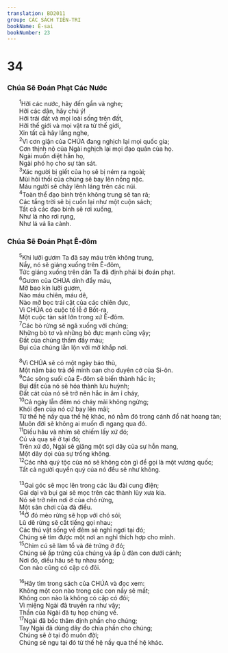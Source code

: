 ```yaml
---
translation: BD2011
group: CÁC SÁCH TIÊN-TRI
bookName: Ê-sai 
bookNumber: 23
---
```


<div class="title"><h1>34</h1><h3>Chúa Sẽ Ðoán Phạt Các Nước</h3></div>
<span class="verse es_34_1">  <sup>1</sup>Hỡi các nước, hãy đến gần và nghe;<br/>  Hỡi các dân, hãy chú ý!<br/>  Hỡi trái đất và mọi loài sống trên đất,<br/>  Hỡi thế giới và mọi vật ra từ thế giới,<br/>  Xin tất cả hãy lắng nghe,<br/></span>
<span class="verse es_34_2">  <sup>2</sup>Vì cơn giận của CHÚA đang nghịch lại mọi quốc gia;<br/>  Cơn thịnh nộ của Ngài nghịch lại mọi đạo quân của họ.<br/>  Ngài muốn diệt hẳn họ,<br/>  Ngài phó họ cho sự tàn sát.<br/></span>
<span class="verse es_34_3">  <sup>3</sup>Xác người bị giết của họ sẽ bị ném ra ngoài;<br/>  Mùi hôi thối của chúng sẽ bay lên nồng nặc.<br/>  Máu người sẽ chảy lênh láng trên các núi.<br/></span>
<span class="verse es_34_4">  <sup>4</sup>Toàn thể đạo binh trên không trung sẽ tan rã;<br/>  Các tầng trời sẽ bị cuốn lại như một cuộn sách;<br/>  Tất cả các đạo binh sẽ rơi xuống, <br/>  Như lá nho rơi rụng, <br/>  Như lá vả lìa cành.<br/></span>
<div class="title"><h3>Chúa Sẽ Ðoán Phạt Ê-đôm</h3></div>
<span class="verse es_34_5">  <sup>5</sup>Khi lưỡi gươm Ta đã say máu trên không trung,<br/>  Nầy, nó sẽ giáng xuống trên Ê-đôm,<br/>  Tức giáng xuống trên dân Ta đã định phải bị đoán phạt.<br/></span>
<span class="verse es_34_6">  <sup>6</sup>Gươm của CHÚA dính đầy máu,<br/>  Mỡ bao kín lưỡi gươm,<br/>  Nào máu chiên, máu dê,<br/>  Nào mỡ bọc trái cật của các chiên đực,<br/>  Vì CHÚA có cuộc tế lễ ở Bốt-ra,<br/>  Một cuộc tàn sát lớn trong xứ Ê-đôm.<br/></span>
<span class="verse es_34_7">  <sup>7</sup>Các bò rừng sẽ ngã xuống với chúng;<br/>  Những bò tơ và những bò đực mạnh cũng vậy;<br/>  Ðất của chúng thấm đầy máu;<br/>  Bụi của chúng lẫn lộn với mỡ khắp nơi.<br/><br/></span>
<span class="verse es_34_8">  <sup>8</sup>Vì CHÚA sẽ có một ngày báo thù,<br/>  Một năm báo trả để minh oan cho duyên cớ của Si-ôn.<br/></span>
<span class="verse es_34_9">  <sup>9</sup>Các sông suối của Ê-đôm sẽ biến thành hắc ín;<br/>  Bụi đất của nó sẽ hóa thành lưu huỳnh;<br/>  Ðất cát của nó sẽ trở nên hắc ín âm ỉ cháy,<br/></span>
<span class="verse es_34_10">  <sup>10</sup>Cả ngày lẫn đêm nó cháy mãi không ngừng;<br/>  Khói đen của nó cứ bay lên mãi;<br/>  Từ thế hệ nầy qua thế hệ khác, nó nằm đó trong cảnh đổ nát hoang tàn;<br/>  Muôn đời sẽ không ai muốn đi ngang qua đó.<br/></span>
<span class="verse es_34_11">  <sup>11</sup>Diều hâu và nhím sẽ chiếm lấy xứ đó;<br/>  Cú và quạ sẽ ở tại đó;<br/>  Trên xứ đó, Ngài sẽ giăng một sợi dây của sự hỗn mang,<br/>  Một dây dọi của sự trống không.<br/></span>
<span class="verse es_34_12">  <sup>12</sup>Các nhà quý tộc của nó sẽ không còn gì để gọi là một vương quốc;<br/>  Tất cả người quyền quý của nó đều sẽ như không.<br/><br/></span>
<span class="verse es_34_13">  <sup>13</sup>Gai góc sẽ mọc lên trong các lâu đài cung điện;<br/>  Gai dại và bụi gai sẽ mọc trên các thành lũy xưa kia.<br/>  Nó sẽ trở nên nơi ở của chó rừng,<br/>  Một sân chơi của đà điểu.<br/></span>
<span class="verse es_34_14">  <sup>14</sup>Ở đó mèo rừng sẽ họp với chó sói;<br/>  Lũ dê rừng sẽ cất tiếng gọi nhau;<br/>  Các thú vật sống về đêm sẽ nghỉ ngơi tại đó;<br/>  Chúng sẽ tìm được một nơi an nghỉ thích hợp cho mình.<br/></span>
<span class="verse es_34_15">  <sup>15</sup>Chim cú sẽ làm tổ và đẻ trứng ở đó;<br/>  Chúng sẽ ấp trứng của chúng và ấp ủ đàn con dưới cánh;<br/>  Nơi đó, diều hâu sẽ tụ nhau sống;<br/>  Con nào cũng có cặp có đôi.<br/><br/></span>
<span class="verse es_34_16">  <sup>16</sup>Hãy tìm trong sách của CHÚA và đọc xem: <br/>  Không một con nào trong các con nầy sẽ mất;<br/>  Không con nào là không có cặp có đôi;<br/>  Vì miệng Ngài đã truyền ra như vậy;<br/>  Thần của Ngài đã tụ họp chúng về.<br/></span>
<span class="verse es_34_17">  <sup>17</sup>Ngài đã bốc thăm định phần cho chúng;<br/>  Tay Ngài đã dùng dây đo chia phần cho chúng;<br/>  Chúng sẽ ở tại đó muôn đời;<br/>  Chúng sẽ ngụ tại đó từ thế hệ nầy qua thế hệ khác.<br/></span>
